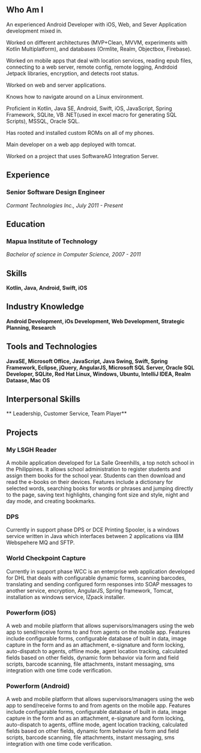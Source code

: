 ## Who Am I
An experienced Android Developer with iOS, Web, and Sever Application development mixed in.

Worked on different architectures (MVP+Clean, MVVM, experiments with Kotlin Multiplatform), and databases (Ormlite, Realm, Objectbox, Firebase).

Worked on mobile apps that deal with location services, reading epub files, connecting to a web server, remote config, remote logging, Andrdoid Jetpack libraries, encryption, and detects root status.

Worked on web and server applications.

Knows how to navigate around on a Linux environment.

Proficient in Kotlin, Java SE, Android, Swift, iOS, JavaScript, Spring Framework, SQLite, VB .NET(used in excel macro for generating SQL Scripts), MSSQL, Oracle SQL.

Has rooted and installed custom ROMs on all of my phones.

Main developer on a web app deployed with tomcat.

Worked on a project that uses SoftwareAG Integration Server.

## Experience
### Senior Software Design Engineer
_Cormant Technologies Inc., July 2011 - Present_

## Education
### Mapua Institute of Technology
_Bachelor of science in Computer Science, 2007 - 2011_

## Skills
**Kotlin, Java, Android, Swift, iOS**

## Industry Knowledge
**Android Development, iOs Development, Web Development, Strategic Planning, Research**

## Tools and Technologies
**JavaSE, Microsoft Office, JavaScript, Java Swing, Swift, Spring Framework, Eclipse, jQuery, AngularJS, Microsoft SQL Server, Oracle SQL Developer, SQLite, Red Hat Linux, Windows, Ubuntu, IntelliJ IDEA, Realm Dataase, Mac OS**

## Interpersonal Skills
** Leadership, Customer Service, Team Player**

## Projects
### My LSGH Reader
A mobile application developed for La Salle Greenhills, a top notch school in the Philippines. It allows school administration to register students and assign them books for the school year. Students can then download and read the e-books on their devices. Features include a dictionary for selected words, searching books for words or phrases and jumping directly to the page, saving text highlights, changing font size and style, night and day mode, and creating bookmarks.

### DPS
Currently in support phase DPS or DCE Printing Spooler, is a windows service written in Java which interfaces between 2 applications via IBM Webspehere MQ and SFTP.

### World Checkpoint Capture
Currently in support phase WCC is an enterprise web application developed for DHL that deals with configurable dynamic forms, scanning barcodes, translating and sending configured form responses into SOAP messages to another service, encryption, AngularJS, Spring framework, Tomcat, installation as windows service, IZpack installer.

### Powerform (iOS)
A web and mobile platform that allows supervisors/managers using the web app to send/receive forms to and from agents on the mobile app. Features include configurable forms, configurable database of built in data, image capture in the form and as an attachment, e-signature and form locking, auto-dispatch to agents, offline mode, agent location tracking, calculated fields based on other fields, dynamic form behavior via form and field scripts, barcode scanning, file attachments, instant messaging, sms integration with one time code verification.

### Powerform (Android)
A web and mobile platform that allows supervisors/managers using the web app to send/receive forms to and from agents on the mobile app. Features include configurable forms, configurable database of built in data, image capture in the form and as an attachment, e-signature and form locking, auto-dispatch to agents, offline mode, agent location tracking, calculated fields based on other fields, dynamic form behavior via form and field scripts, barcode scanning, file attachments, instant messaging, sms integration with one time code verification.

